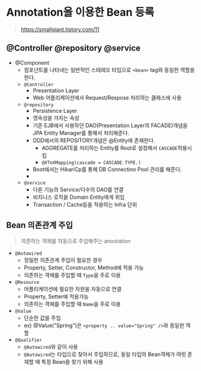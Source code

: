 # Annotation을 이용한 Bean 등록
> https://smallgiant.tistory.com/11
## @Controller @repository @service
- @Component
    - 컴포넌트를 나타내는 일반적인 스테레오 타입으로 `<bean>` tag와 동일한 역할을 한다.
    - `@Controller`
        - Presentation Layer
        - Web 어플리케이션에서 Request/Respose 처리하는 클래스에 사용
    - `@repository`
        - Persistence Layer
        - 영속성을 가지는 속성
        - 기존 EJB에서 사용하던 DAO(Presentation Layer의 FACADE)개념을 JPA Entity Manager를 통해서 처리해준다.
        - DDD에서의 REPOSITORY개념은 @Entity에 존재한다.
            - AGGREGATE를 처리하는 Entity를 Root로 설정해서 `CASCADE`적용시킴
            - `@XToXMapping(cascade = CASCADE.TYPE.)`
        - Boot에서는 HikariCp를 통해 DB Connectino Pool 관리를 해준다.
        - 
    - `@service`
        - 다른 기능의 Service/다수의 DAO를 연결
        - 비지니스 로직을 Domain Entity에게 위임
        - Transaction / Cache등을 적용하는 Infra 단위
        

## Bean 의존관계 주입
> 의존하는 객체를 자동으로 주입해주는 anootation
- `@Autowired`
    - 정밀한 의존관계 주입이 필요한 경우
    - Property, Setter, Constructor, Method에 적용 가능
    - 의존하는 객체를 주입할 때 `Type`을 주로 이용
- `@Resource`
    - 어플리케이션에 필요한 자원을 자동으로 연결
    - Property, Setter에 적용가능
    - 의존하는 객체를 주입할 때 `Name`을 주로 이용
- `@Value`
    - 단순한 값을 주입
    - ex) @Value("Spring")은 `<property .. value="Spring" />`와 동일한 역할
- `@Qualifier`
    - `@Autowired`와 같이 사용
    - `@Autowired`는 타입으로 찾아서 주입하므로, 동일 타입의 Bean객체가 여럿 존재할 때 특정 Bean을 찾기 위해 사용